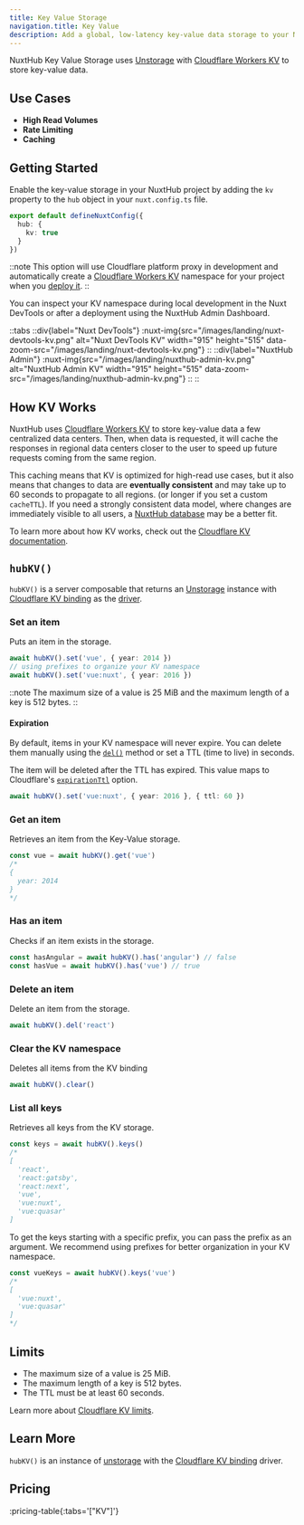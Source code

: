 ```yaml
---
title: Key Value Storage
navigation.title: Key Value
description: Add a global, low-latency key-value data storage to your Nuxt application.
---
```

NuxtHub Key Value Storage uses [Unstorage](https://unstorage.unjs.io) with [Cloudflare Workers KV](https://developers.cloudflare.com/kv) to store key-value data.



## Use Cases
- **High Read Volumes**
- **Rate Limiting**
- **Caching**

## Getting Started

Enable the key-value storage in your NuxtHub project by adding the `kv` property to the `hub` object in your `nuxt.config.ts` file.

```ts [nuxt.config.ts]
export default defineNuxtConfig({
  hub: {
    kv: true
  }
})
```

::note
This option will use Cloudflare platform proxy in development and automatically create a [Cloudflare Workers KV](https://developers.cloudflare.com/kv) namespace for your project when you [deploy it](/docs/getting-started/deploy).
::

You can inspect your KV namespace during local development in the Nuxt DevTools or after a deployment using the NuxtHub Admin Dashboard.

::tabs
::div{label="Nuxt DevTools"}
:nuxt-img{src="/images/landing/nuxt-devtools-kv.png" alt="Nuxt DevTools KV" width="915" height="515" data-zoom-src="/images/landing/nuxt-devtools-kv.png"}
::
::div{label="NuxtHub Admin"}
:nuxt-img{src="/images/landing/nuxthub-admin-kv.png" alt="NuxtHub Admin KV" width="915" height="515" data-zoom-src="/images/landing/nuxthub-admin-kv.png"}
::
::

## How KV Works

NuxtHub uses [Cloudflare Workers KV](https://developers.cloudflare.com/kv) to store key-value data a few centralized data
centers. Then, when data is requested, it will cache the responses in regional data centers closer to the user to speed up future requests coming from the same region.

This caching means that KV is optimized for high-read use cases, but it also means that changes to data are **eventually consistent** and may take up to 60 seconds to propagate to all regions. (or longer if you set a custom `cacheTTL`). If you need a strongly consistent data model, where changes are immediately visible to all users, a [NuxtHub database](/docs/features/database) may be a better fit.

To learn more about how KV works, check out the [Cloudflare KV documentation](https://developers.cloudflare.com/kv/concepts/how-kv-works/).

## `hubKV()`

`hubKV()` is a server composable that returns an [Unstorage](https://unstorage.unjs.io) instance with [Cloudflare KV binding](https://unstorage.unjs.io/drivers/cloudflare#cloudflare-kv-binding) as the [driver](https://unstorage.unjs.io/drivers/cloudflare).


### Set an item

Puts an item in the storage.

```ts
await hubKV().set('vue', { year: 2014 })
// using prefixes to organize your KV namespace
await hubKV().set('vue:nuxt', { year: 2016 })
```

::note
The maximum size of a value is 25 MiB and the maximum length of a key is 512 bytes.
::

#### Expiration

By default, items in your KV namespace will never expire. You can delete them manually using the [`del()`](#delete-an-item) method or set a TTL (time to live) in seconds.

The item will be deleted after the TTL has expired. This value maps to Cloudflare's [`expirationTtl`](https://developers.cloudflare.com/kv/api/write-key-value-pairs/#reference) option.  

```ts
await hubKV().set('vue:nuxt', { year: 2016 }, { ttl: 60 })
```

<!--
If you prefer to specify the expiration date, you can use the `expiration` option:

```ts
const timestampIn2024 = new Date('2042-01-01').getTime() / 1000
await hubKV().set('vue:nuxt', { year: 2016 }, { expiration: timestampIn2024 })
```

### Metadata

You can also set metadata on the item.

```ts
await hubKV().set('vue', { year: 2024 }, {
  metadata: {
    author: 'Evan You'
  }
})
```
-->


### Get an item

Retrieves an item from the Key-Value storage.

```ts
const vue = await hubKV().get('vue')
/*
{
  year: 2014
}
*/
```


### Has an item

Checks if an item exists in the storage.

```ts
const hasAngular = await hubKV().has('angular') // false
const hasVue = await hubKV().has('vue') // true
```

### Delete an item

Delete an item from the storage.

```ts
await hubKV().del('react')
```

### Clear the KV namespace

Deletes all items from the KV binding

```ts
await hubKV().clear()
```

### List all keys

Retrieves all keys from the KV storage.

```ts
const keys = await hubKV().keys()
/*
[
  'react',
  'react:gatsby',
  'react:next',
  'vue',
  'vue:nuxt',
  'vue:quasar'
]
```

To get the keys starting with a specific prefix, you can pass the prefix as an argument. We recommend using prefixes for better organization in your KV namespace.

```ts
const vueKeys = await hubKV().keys('vue')
/*
[
  'vue:nuxt',
  'vue:quasar'
]
*/
```

## Limits

- The maximum size of a value is 25 MiB.
- The maximum length of a key is 512 bytes.
- The TTL must be at least 60 seconds.
<!-- - The maximum size of the metadata is 1024 bytes. -->

Learn more about [Cloudflare KV limits](https://developers.cloudflare.com/kv/platform/limits/).

## Learn More

`hubKV()` is an instance of [unstorage](https://unstorage.unjs.io/guide#interface) with the [Cloudflare KV binding](https://unstorage.unjs.io/drivers/cloudflare#cloudflare-kv-binding) driver.

## Pricing

:pricing-table{:tabs='["KV"]'}
